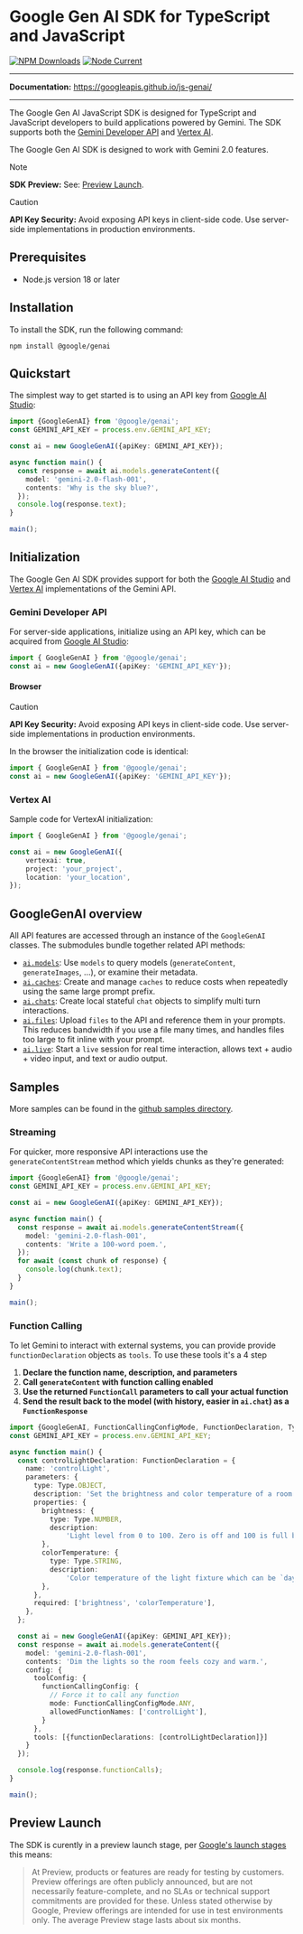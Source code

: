 # Google Gen AI SDK for TypeScript and JavaScript

[![NPM Downloads](https://img.shields.io/npm/dw/%40google%2Fgenai)](https://www.npmjs.com/package/@google/genai)
[![Node Current](https://img.shields.io/node/v/%40google%2Fgenai)](https://www.npmjs.com/package/@google/genai)

----------------------
**Documentation:** https://googleapis.github.io/js-genai/

----------------------

The Google Gen AI JavaScript SDK is designed for
TypeScript and JavaScript developers to build applications powered by Gemini. The SDK
supports both the [Gemini Developer API](https://ai.google.dev/gemini-api/docs)
and [Vertex AI](https://cloud.google.com/vertex-ai/generative-ai/docs/learn/overview).

The Google Gen AI SDK is designed to work with Gemini 2.0 features.

> [!NOTE]
> **SDK Preview:**
> See: [Preview Launch](#preview-launch).

> [!CAUTION]
> **API Key Security:** Avoid exposing API keys in client-side code.
> Use server-side implementations in production environments.


## Prerequisites

* Node.js version 18 or later

## Installation

To install the SDK, run the following command:

```shell
npm install @google/genai
```

## Quickstart

The simplest way to get started is to using an API key from
[Google AI Studio](https://aistudio.google.com/apikey):

```typescript
import {GoogleGenAI} from '@google/genai';
const GEMINI_API_KEY = process.env.GEMINI_API_KEY;

const ai = new GoogleGenAI({apiKey: GEMINI_API_KEY});

async function main() {
  const response = await ai.models.generateContent({
    model: 'gemini-2.0-flash-001',
    contents: 'Why is the sky blue?',
  });
  console.log(response.text);
}

main();
```

## Initialization

The Google Gen AI SDK provides support for both the
[Google AI Studio](https://ai.google.dev/gemini-api/docs) and
[Vertex AI](https://cloud.google.com/vertex-ai/generative-ai/docs/learn/overview)
 implementations of the Gemini API.

### Gemini Developer API

For server-side applications, initialize using an API key, which can
be acquired from [Google AI Studio](https://aistudio.google.com/apikey):

```typescript
import { GoogleGenAI } from '@google/genai';
const ai = new GoogleGenAI({apiKey: 'GEMINI_API_KEY'});
```

#### Browser

> [!CAUTION]
> **API Key Security:** Avoid exposing API keys in client-side code.
>   Use server-side implementations in production environments.

In the browser the initialization code is identical:


```typescript
import { GoogleGenAI } from '@google/genai';
const ai = new GoogleGenAI({apiKey: 'GEMINI_API_KEY'});
```

### Vertex AI

Sample code for VertexAI initialization:

```typescript
import { GoogleGenAI } from '@google/genai';

const ai = new GoogleGenAI({
    vertexai: true,
    project: 'your_project',
    location: 'your_location',
});
```

## GoogleGenAI overview

All API features are accessed through an instance of the `GoogleGenAI` classes.
The submodules bundle together related API methods:

- [`ai.models`](https://googleapis.github.io/js-genai/classes/models.Models.html):
  Use `models` to query models (`generateContent`, `generateImages`, ...), or
  examine their metadata.
- [`ai.caches`](https://googleapis.github.io/js-genai/classes/caches.Caches.html):
  Create and manage `caches` to reduce costs when repeatedly using the same
  large prompt prefix.
- [`ai.chats`](https://googleapis.github.io/js-genai/classes/chats.Chats.html):
  Create local stateful `chat` objects to simplify multi turn interactions.
- [`ai.files`](https://googleapis.github.io/js-genai/classes/files.Files.html):
  Upload `files` to the API and reference them in your prompts.
  This reduces bandwidth if you use a file many times, and handles files too
  large to fit inline with your prompt.
- [`ai.live`](https://googleapis.github.io/js-genai/classes/live.Live.html):
  Start a `live` session for real time interaction, allows text + audio + video
  input, and text or audio output.

## Samples

More samples can be found in the
[github samples directory](https://github.com/googleapis/js-genai/tree/main/sdk-samples).


### Streaming

For quicker, more responsive API interactions use the `generateContentStream`
method which yields chunks as they're generated:

```typescript
import {GoogleGenAI} from '@google/genai';
const GEMINI_API_KEY = process.env.GEMINI_API_KEY;

const ai = new GoogleGenAI({apiKey: GEMINI_API_KEY});

async function main() {
  const response = await ai.models.generateContentStream({
    model: 'gemini-2.0-flash-001',
    contents: 'Write a 100-word poem.',
  });
  for await (const chunk of response) {
    console.log(chunk.text);
  }
}

main();
```

### Function Calling

To let Gemini to interact with external systems, you can provide provide
`functionDeclaration` objects as `tools`. To use these tools it's a 4 step

1. **Declare the function name, description, and parameters**
2. **Call `generateContent` with function calling enabled**
3. **Use the returned `FunctionCall` parameters to call your actual function**
3. **Send the result back to the model (with history, easier in `ai.chat`)
   as a `FunctionResponse`**

```typescript
import {GoogleGenAI, FunctionCallingConfigMode, FunctionDeclaration, Type} from '@google/genai';
const GEMINI_API_KEY = process.env.GEMINI_API_KEY;

async function main() {
  const controlLightDeclaration: FunctionDeclaration = {
    name: 'controlLight',
    parameters: {
      type: Type.OBJECT,
      description: 'Set the brightness and color temperature of a room light.',
      properties: {
        brightness: {
          type: Type.NUMBER,
          description:
              'Light level from 0 to 100. Zero is off and 100 is full brightness.',
        },
        colorTemperature: {
          type: Type.STRING,
          description:
              'Color temperature of the light fixture which can be `daylight`, `cool`, or `warm`.',
        },
      },
      required: ['brightness', 'colorTemperature'],
    },
  };

  const ai = new GoogleGenAI({apiKey: GEMINI_API_KEY});
  const response = await ai.models.generateContent({
    model: 'gemini-2.0-flash-001',
    contents: 'Dim the lights so the room feels cozy and warm.',
    config: {
      toolConfig: {
        functionCallingConfig: {
          // Force it to call any function
          mode: FunctionCallingConfigMode.ANY,
          allowedFunctionNames: ['controlLight'],
        }
      },
      tools: [{functionDeclarations: [controlLightDeclaration]}]
    }
  });

  console.log(response.functionCalls);
}

main();
```


## Preview Launch

The SDK is curently in a preview launch stage, per [Google's launch stages](https://cloud.google.com/products?hl=en#section-22) this means:

> At Preview, products or features are ready for testing by customers. Preview offerings are often publicly announced, but are not necessarily feature-complete, and no SLAs or technical support commitments are provided for these. Unless stated otherwise by Google, Preview offerings are intended for use in test environments only. The average Preview stage lasts about six months.

